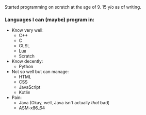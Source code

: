 Started programming on scratch at the age of 9.
15 y/o as of writing.

### Languages I can (maybe) program in:
- Know very well:
    - C++
    - C
    - GLSL
    - Lua
    - Scratch
- Know decently:
    - Python
- Not so well but can manage:
    - HTML
    - CSS
    - JavaScript
    - Kotlin
- Pain:
    - Java (Okay, well, Java isn't actually *that* bad)
    - ASM-x86_64
